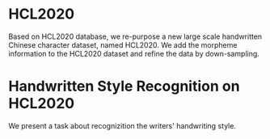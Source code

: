 # HCL2020
Based on HCL2020 database, we re-purpose a new large scale handwritten Chinese character dataset, named HCL2020. We add the morpheme information to the HCL2020 dataset and refine the data by down-sampling.

# Handwritten Style Recognition on HCL2020
We present a task about recognizition the writers' handwriting style.

